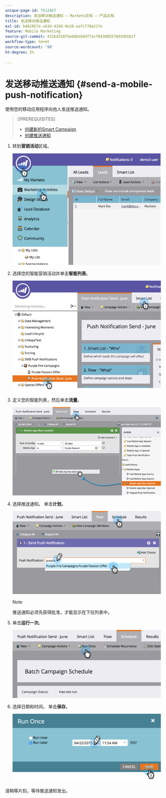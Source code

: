 ```yaml
---
unique-page-id: 7512457
description: 发送移动推送通知 — Marketo文档 — 产品文档
title: 发送移动推送通知
exl-id: b462857e-c63d-419d-9e28-aafc778e217e
feature: Mobile Marketing
source-git-commit: 431bd258f9a68bbb9df7acf043085578d3d91b1f
workflow-type: tm+mt
source-wordcount: '98'
ht-degree: 2%

---
```


# 发送移动推送通知 {#send-a-mobile-push-notification}

使用您的移动应用程序向他人发送推送通知。

>[!PREREQUISITES]
>
>* [创建新的Smart Campaign](/help/marketo/product-docs/core-marketo-concepts/smart-campaigns/creating-a-smart-campaign/create-a-new-smart-campaign.md)
>* [创建推送通知](/help/marketo/product-docs/mobile-marketing/push-notifications/create-a-push-notification.md)

1. 转到&#x200B;**营销活动**&#x200B;区域。

   ![](assets/image2015-4-22-18-3a31-3a54.png)

1. 选择您的智能营销活动并单击&#x200B;**智能列表**。

   ![](assets/image2015-4-23-17-3a57-3a46.png)

1. 定义您的智能列表，然后单击&#x200B;**流量**。

   ![](assets/image2015-4-22-18-3a33-3a13.png)

1. 选择推送通知。 单击&#x200B;**计划**。

   ![](assets/image2015-4-22-18-3a33-3a38.png)

   >[!NOTE]
   >
   >推送通知必须先获得批准，才能显示在下拉列表中。

1. 单击&#x200B;**运行一次**。

   ![](assets/image2015-4-23-18-3a0-3a54.png)

1. 选择日期和时间。 单击&#x200B;**保存**。

   ![](assets/image2015-4-23-18-3a1-3a33.png)

请稍等片刻，等待推送通知发出。
